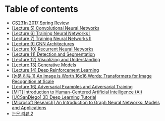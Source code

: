 # Table of contents

* [CS231n 2017 Spring Review](README.md)
* [\[Lecture 5\] Convolutional Neural Networks](lecture-5-convolutional-neural-networks.md)
* [\[Lecture 6\] Training Neural Networks I](lecture-6-training-neural-networks-i.md)
* [\[Lecture 7\] Training Neural Networks II](lecture-7-training-neural-networks-ii.md)
* [\[Lecture 9\] CNN Architectures](lecture-9-cnn-architectures.md)
* [\[Lecture 10\] Recurrent Neural Networks](lecture-10-recurrent-neural-networks.md)
* [\[Lecture 11\] Detection and Segmentation](untitled.md)
* [\[Lecture 12\] Visualizing and Understanding](lecture-12-visualizing-and-understanding.md)
* [\[Lecture 13\] Generative Models](lecture-13-generative-models.md)
* [\[Lecture 14\] Deep Reinforcement Learning](lecture-14-deep-reinforcement-learning.md)
* [\[논문 리뷰 1\] An Image is Worth 16x16 Words: Transformers for Image Recognition at Scale](lecture-15-efficient-methods-and-hardware-for-deep-learning.md)
* [\[Lecture 16\] Adversarial Examples and Adversarial Training](lecture-16-adversarial-examples-and-adversarial-training.md)
* [\[MIT\] Introduction to Human-Centered Artificial Intelligence \(AI\)](mit-human-centered-artificial-intelligence.md)
* [\[UCSanDiego\] 3D Deep Learning Tutorial](ucsandiego-3d-deep-learning-tutorial.md)
* [\[Microsoft Research\] An Introduction to Graph Neural Networks: Models and Applications](microsoft-research-an-introduction-to-graph-neural-networks-models-and-applications.md)
* [논문 리뷰 2](2.md)

